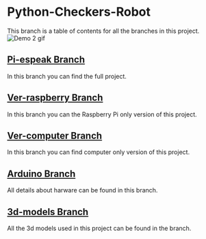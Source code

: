 # Python-Checkers-Robot
This branch is a table of contents for all the branches in this project.
![Demo 2 gif](img/Demo_damrobot_2.gif)

## [Pi-espeak Branch](https://github.com/Sabshine/Python-Checkers-Robot/tree/pi-espeak)
In this branch you can find the full project.

## [Ver-raspberry Branch](https://github.com/Sabshine/Python-Checkers-Robot/tree/ver-raspberry)
In this branch you can the Raspberry Pi only version of this project.

## [Ver-computer Branch](https://github.com/Sabshine/Python-Checkers-Robot/tree/ver-computer)
In this branch you can find computer only version of this project.

## [Arduino Branch](https://github.com/Sabshine/Python-Checkers-Robot/tree/arduino)
All details about harware can be found in this branch.

## [3d-models Branch](https://github.com/Sabshine/Python-Checkers-Robot/tree/3d-models)
All the 3d models used in this project can be found in the branch.